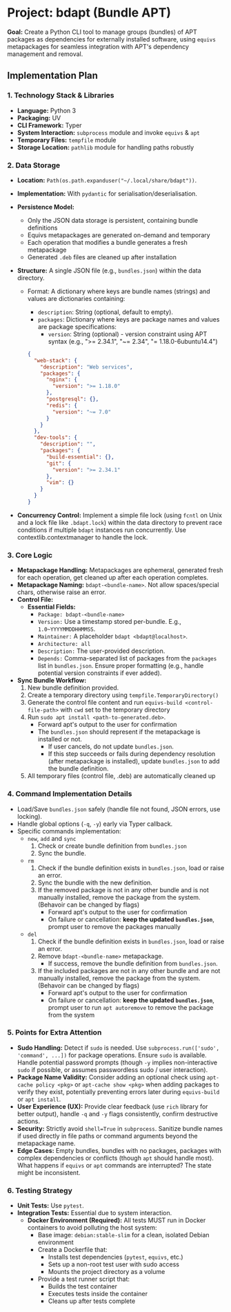 # Project: bdapt (Bundle APT)

**Goal:** Create a Python CLI tool to manage groups (bundles) of APT packages as dependencies for externally installed software, using `equivs` metapackages for seamless integration with APT's dependency management and removal.

## Implementation Plan

### 1. Technology Stack & Libraries

* **Language:** Python 3
* **Packaging:** UV
* **CLI Framework:** Typer
* **System Interaction:** `subprocess` module and invoke `equivs` & `apt`
* **Temporary Files:** `tempfile` module
* **Storage Location:** `pathlib` module for handling paths robustly

### 2. Data Storage

* **Location:** `Path(os.path.expanduser("~/.local/share/bdapt"))`.
* **Implementation:** With `pydantic` for serialisation/deserialisation.
* **Persistence Model:**
  * Only the JSON data storage is persistent, containing bundle definitions
  * Equivs metapackages are generated on-demand and temporary
  * Each operation that modifies a bundle generates a fresh metapackage
  * Generated `.deb` files are cleaned up after installation
* **Structure:** A single JSON file (e.g., `bundles.json`) within the data directory.
  * Format: A dictionary where keys are bundle names (strings) and values are dictionaries containing:
    * `description`: String (optional, default to empty).
    * `packages`: Dictionary where keys are package names and values are package specifications:
      * `version`: String (optional) - version constraint using APT syntax (e.g., ">= 2.34.1", "~= 2.34", "= 1.18.0-6ubuntu14.4")

    ```json
    {
      "web-stack": {
        "description": "Web services",
        "packages": {
          "nginx": {
            "version": ">= 1.18.0"
          },
          "postgresql": {},
          "redis": {
            "version": "~= 7.0"
          }
        }
      },
      "dev-tools": {
        "description": "",
        "packages": {
          "build-essential": {},
          "git": {
            "version": ">= 2.34.1"
          },
          "vim": {}
        }
      }
    }
    ```

* **Concurrency Control:** Implement a simple file lock (using `fcntl` on Unix and a lock file like `.bdapt.lock`) within the data directory to prevent race conditions if multiple `bdapt` instances run concurrently. Use contextlib.contextmanager to handle the lock.

### 3. Core Logic

* **Metapackage Handling:** Metapackages are ephemeral, generated fresh for each operation, get cleaned up after each operation completes.
* **Metapackage Naming:** `bdapt-<bundle-name>`. Not allow spaces/special chars, otherwise raise an error.
* **Control File:**
  * **Essential Fields:**
    * `Package: bdapt-<bundle-name>`
    * `Version:` Use a timestamp stored per-bundle. E.g., `1.0~YYYYMMDDHHMMSS`.
    * `Maintainer:` A placeholder `bdapt <bdapt@localhost>`.
    * `Architecture: all`
    * `Description:` The user-provided description.
    * `Depends:` Comma-separated list of packages from the `packages` list in `bundles.json`. Ensure proper formatting (e.g., handle potential version constraints if ever added).
* **Sync Bundle Workflow:**
    1. New bundle definition provided.
    2. Create a temporary directory using `tempfile.TemporaryDirectory()`
    3. Generate the control file content and run `equivs-build <control-file-path>` with `cwd` set to the temporary directory
    4. Run `sudo apt install <path-to-generated.deb>`.
       * Forward apt's output to the user for confirmation
       * The `bundles.json` should represent if the metapackage is installed or not.
         * If user cancels, do not update `bundles.json`.
         * If this step succeeds or fails during dependency resolution (after metapackage is installed), update `bundles.json` to add the bundle definition.
    5. All temporary files (control file, .deb) are automatically cleaned up

### 4. Command Implementation Details

* Load/Save `bundles.json` safely (handle file not found, JSON errors, use locking).
* Handle global options (`-q`, `-y`) early via Typer callback.
* Specific commands implementation:
  * `new`, `add` and `sync`
    1. Check or create bundle definition from `bundles.json`
    2. Sync the bundle.
  * `rm`
    1. Check if the bundle definition exists in `bundles.json`, load or raise an error.
    2. Sync the bundle with the new definition.
    3. If the removed package is not in any other bundle and is not manually installed, remove the package from the system. (Behavoir can be changed by flags)
       * Forward apt's output to the user for confirmation
       * On failure or cancellation: **keep the updated `bundles.json`**, prompt user to remove the packages manually
  * `del`
    1. Check if the bundle definition exists in `bundles.json`, load or raise an error.
    2. Remove `bdapt-<bundle-name>` metapackage.
       * If success, remove the bundle definition from `bundles.json`.
    3. If the included packages are not in any other bundle and are not manually installed, remove the package from the system. (Behavoir can be changed by flags)
       * Forward apt's output to the user for confirmation
       * On failure or cancellation: **keep the updated `bundles.json`**, prompt user to run `apt autoremove` to remove the package from the system

### 5. Points for Extra Attention

* **Sudo Handling:** Detect if `sudo` is needed. Use `subprocess.run(['sudo', 'command', ...])` for package operations. Ensure `sudo` is available. Handle potential password prompts (though `-y` implies non-interactive `sudo` if possible, or assumes passwordless sudo / user interaction).
* **Package Name Validity:** Consider adding an optional check using `apt-cache policy <pkg>` or `apt-cache show <pkg>` when adding packages to verify they exist, potentially preventing errors later during `equivs-build` or `apt install`.
* **User Experience (UX):** Provide clear feedback (use `rich` library for better output), handle `-q` and `-y` flags consistently, confirm destructive actions.
* **Security:** Strictly avoid `shell=True` in `subprocess`. Sanitize bundle names if used directly in file paths or command arguments beyond the metapackage name.
* **Edge Cases:** Empty bundles, bundles with no packages, packages with complex dependencies or conflicts (though `apt` should handle most). What happens if `equivs` or `apt` commands are interrupted? The state might be inconsistent.

### 6. Testing Strategy

* **Unit Tests:** Use `pytest`.
* **Integration Tests:** Essential due to system interaction.
  * **Docker Environment (Required):** All tests MUST run in Docker containers to avoid polluting the host system:
    * Base image: `debian:stable-slim` for a clean, isolated Debian environment
    * Create a Dockerfile that:
      * Installs test dependencies (`pytest`, `equivs`, etc.)
      * Sets up a non-root test user with sudo access
      * Mounts the project directory as a volume
    * Provide a test runner script that:
      * Builds the test container
      * Executes tests inside the container
      * Cleans up after tests complete
